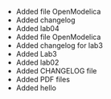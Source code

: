 - Added file OpenModelica
- Added changelog
- Added lab04
- Added file OpenModelica
- Added changelog for lab3
- Added Lab3
- Added lab02
- Added CHANGELOG file
- Added PDF files
- Added hello
